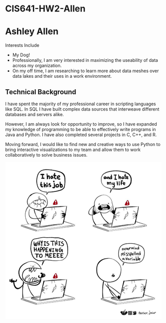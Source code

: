 # CIS641-HW2-Allen

# Ashley Allen

Interests Include 
- My Dog! 
- Professionally, I am very interested in maximizing the useability of data across my organization. 
- On my off time, I am researching to learn more about data meshes over data lakes and their uses in a work environment. 

## Technical Background

I have spent the majority of my professional career in scripting languages like SQL. In SQL I have built complex data sources that interweave different databases and servers alike. 

However, I am always look for opportunity to improve, so I have expanded my knowledge of programming to be able to effectively write programs in Java and Python. I have also completed several projects in C, C++, and R. 

Moving forward, I would like to find new and creative ways to use Python to bring interactive visualizations to my team and allow them to work collaboratively to solve business issues. 

![Programmer Life](En-1Kc1UUAAYmqR.jpg)